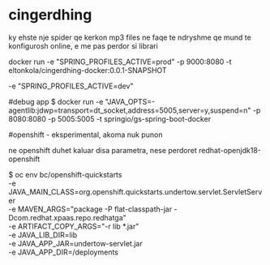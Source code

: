 # cingerdhing
ky ehste nje spider qe kerkon mp3 files ne faqe te ndryshme qe mund te konfigurosh online, e me pas perdor si librari

docker run  -e "SPRING_PROFILES_ACTIVE=prod" -p 9000:8080 -t eltonkola/cingerdhing-docker:0.0.1-SNAPSHOT

-e "SPRING_PROFILES_ACTIVE=dev"

#debug app
$ docker run -e "JAVA_OPTS=-agentlib:jdwp=transport=dt_socket,address=5005,server=y,suspend=n" -p 8080:8080 -p 5005:5005 -t springio/gs-spring-boot-docker


#openshift - eksperimental, akoma nuk punon

ne openshift duhet kaluar disa parametra, nese perdoret redhat-openjdk18-openshift

$ oc env bc/openshift-quickstarts \
-e JAVA_MAIN_CLASS=org.openshift.quickstarts.undertow.servlet.ServletServer \
-e MAVEN_ARGS="package -P flat-classpath-jar -Dcom.redhat.xpaas.repo.redhatga" \
-e ARTIFACT_COPY_ARGS="-r lib *.jar" \
-e JAVA_LIB_DIR=lib \
-e JAVA_APP_JAR=undertow-servlet.jar \
-e JAVA_APP_DIR=/deployments
